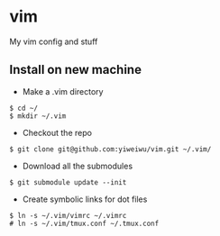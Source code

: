 # vim
My vim config and stuff

## Install on new machine

* Make a .vim directory
```
$ cd ~/
$ mkdir ~/.vim
```

* Checkout the repo
```
$ git clone git@github.com:yiweiwu/vim.git ~/.vim/
```

* Download all the submodules
```
$ git submodule update --init
```

* Create symbolic links for dot files
```
$ ln -s ~/.vim/vimrc ~/.vimrc
# ln -s ~/.vim/tmux.conf ~/.tmux.conf
